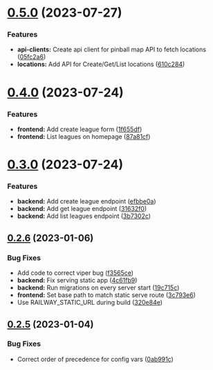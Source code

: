 # [0.5.0](https://github.com/alexstojda/pinman/compare/v0.4.0...v0.5.0) (2023-07-27)


### Features

* **api-clients:** Create api client for pinball map API to fetch locations ([05fc2a6](https://github.com/alexstojda/pinman/commit/05fc2a63097853bde69343e2a181cdaf041dcd55))
* **locations:** Add API for Create/Get/List locations ([610c284](https://github.com/alexstojda/pinman/commit/610c284761426dac48672092c0651dd6bfa3e3a0))



# [0.4.0](https://github.com/alexstojda/pinman/compare/v0.3.0...v0.4.0) (2023-07-24)


### Features

* **frontend:** Add create league form ([1f655df](https://github.com/alexstojda/pinman/commit/1f655df387870b43d8311f415e318b766c36c9f8))
* **frontend:** List leagues on homepage ([87a81cf](https://github.com/alexstojda/pinman/commit/87a81cfc1e72f790826849e064351a22017b22f6))



# [0.3.0](https://github.com/alexstojda/pinman/compare/v0.2.6...v0.3.0) (2023-07-24)


### Features

* **backend:** Add create league endpoint ([efbbe0a](https://github.com/alexstojda/pinman/commit/efbbe0a8961d6626c56cf6bb6d791a3e91a5dacc))
* **backend:** Add get league endpoint ([31632f0](https://github.com/alexstojda/pinman/commit/31632f08c559d51961ac0343efcf011729e70062))
* **backend:** Add list leagues endpoint ([3b7302c](https://github.com/alexstojda/pinman/commit/3b7302ccc29732f234e574632bab98aa844f6e08))



## [0.2.6](https://github.com/alexstojda/pinman/compare/v0.2.5...v0.2.6) (2023-01-06)


### Bug Fixes

* Add code to correct viper bug ([f3565ce](https://github.com/alexstojda/pinman/commit/f3565ce55e2c41d04f880e2ba3c6c75d028faced))
* **backend:** Fix serving static app ([4c61fb9](https://github.com/alexstojda/pinman/commit/4c61fb9a4424224941fb0c24d222564daaf278a7))
* **backend:** Run migrations on every server start ([19c715c](https://github.com/alexstojda/pinman/commit/19c715c04287d8c98a0df79bd599ae0b5cdbcd5f))
* **frontend:** Set base path to match static serve route ([3c793e6](https://github.com/alexstojda/pinman/commit/3c793e65a3aeb35752952c854da857d09b46e292))
* Use RAILWAY_STATIC_URL during build ([320e84e](https://github.com/alexstojda/pinman/commit/320e84eaf77868b6cce4fbf93720403fd9628e83))



## [0.2.5](https://github.com/alexstojda/pinman/compare/v0.2.4...v0.2.5) (2023-01-04)


### Bug Fixes

* Correct order of precedence for config vars ([0ab991c](https://github.com/alexstojda/pinman/commit/0ab991c6199dbb6a8f5e7fc2dc1cec159fa41a09))



